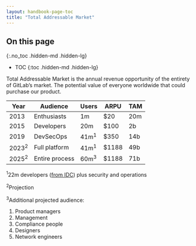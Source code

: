 ```yaml
---
layout: handbook-page-toc
title: "Total Addressable Market"
---
```


## On this page
{:.no_toc .hidden-md .hidden-lg}

- TOC
{:toc .hidden-md .hidden-lg}

Total Addressable Market is the annual revenue opportunity of the entirety of GitLab’s market. The potential value of everyone worldwide that could purchase our product.

| Year | Audience | Users | ARPU | TAM |
| ---- | -------- | ----- | ---- | --- |
| 2013 | Enthusiasts | 1m | $20 | 20m |
| 2015 | Developers | 20m | $100 | 2b |
| 2019 | DevSecOps | 41m<sup>1</sup> | $350 | 14b |
| 2023<sup>2</sup> | Full platform | 41m<sup>1</sup> | $1188 | 49b |
| 2025<sup>2</sup> | Entire process | 60m<sup>3</sup> | $1188 | 71b |

<sup>1</sup>22m developers ([from IDC](https://www.idc.com/getdoc.jsp?containerId=US44363318)) plus security and operations

<sup>2</sup>Projection

<sup>3</sup>Additional projected audience:
 1. Product managers
 1. Management
 1. Compliance people
 1. Designers
 1. Network engineers





